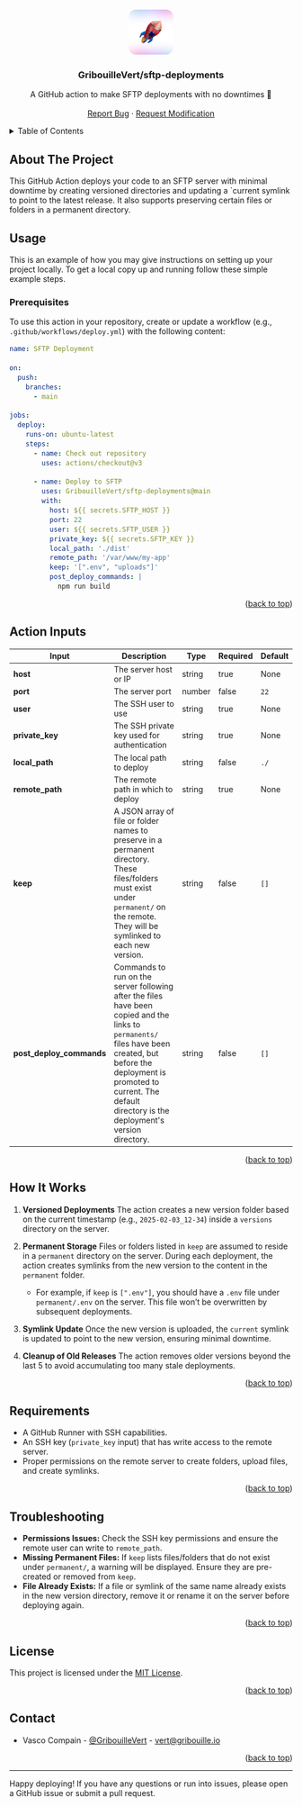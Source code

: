 <a id="readme-top"></a>

<!-- PROJECT LOGO -->
<br />
<div align="center">
  <a href="https://github.com/GribouilleVert/sftp-deployments">
    <img src=".github/assets/logo.png" alt="Logo" width="80" height="80">
  </a>

  <h3 align="center">GribouilleVert/sftp-deployments</h3>

  <p align="center">
    A GitHub action to make SFTP deployments with no downtimes 🚀
    <br />
    <br />
    <a href="https://github.com/GribouilleVert/sftp-deployments/issues/new?labels=bug">Report Bug</a>
    ·
    <a href="https://github.com/GribouilleVert/sftp-deployments/issues/new?labels=enhancement">Request Modification</a>
  </p>
</div>

<!-- TABLE OF CONTENTS -->
<details>
  <summary>Table of Contents</summary>
  <ol>
    <li>
      <a href="#about-the-project">About The Project</a>
    </li>
    <li>
      <a href="#usage">Usage</a>
      <ul>
        <li><a href="#usage_prerequisites">Prerequisites</a></li>
      </ul>
    </li>
    <li><a href="#action-inputs">Action Input</a></li>
    <li><a href="#how-it-works">How It Works</a></li>
    <li><a href="#requirements">Requirements</a></li>
    <li><a href="#troubleshooting">Troubleshooting</a></li>
    <li><a href="#license">License</a></li>
    <li><a href="#contact">Contact</a></li>
  </ol>
</details>

<!-- ABOUT THE PROJECT -->

## About The Project

This GitHub Action deploys your code to an SFTP server with minimal downtime by creating versioned directories and updating a `current symlink to point to the latest release. It also supports preserving certain files or folders in a permanent directory.


<!-- USAGE -->

## Usage

This is an example of how you may give instructions on setting up your project locally.
To get a local copy up and running follow these simple example steps.

### <span id="usage_prerequisites">Prerequisites</span>

To use this action in your repository, create or update a workflow (e.g., `.github/workflows/deploy.yml`) with the following content:

```yaml
name: SFTP Deployment

on:
  push:
    branches:
      - main

jobs:
  deploy:
    runs-on: ubuntu-latest
    steps:
      - name: Check out repository
        uses: actions/checkout@v3

      - name: Deploy to SFTP
        uses: GribouilleVert/sftp-deployments@main
        with:
          host: ${{ secrets.SFTP_HOST }}
          port: 22
          user: ${{ secrets.SFTP_USER }}
          private_key: ${{ secrets.SFTP_KEY }}
          local_path: './dist'
          remote_path: '/var/www/my-app'
          keep: '[".env", "uploads"]'
          post_deploy_commands: |
            npm run build
```

<p align="right">(<a href="#readme-top">back to top</a>)</p>

<!-- ACTIONS INPUT -->

## Action Inputs

| Input                    | Description                                                                                                                                                                                                                                     | Type   | Required | Default |
|--------------------------|-------------------------------------------------------------------------------------------------------------------------------------------------------------------------------------------------------------------------------------------------|--------|----------|---------|
| **host**                 | The server host or IP                                                                                                                                                                                                                           | string | true     | None    |
| **port**                 | The server port                                                                                                                                                                                                                                 | number | false    | `22`    |
| **user**                 | The SSH user to use                                                                                                                                                                                                                             | string | true     | None    |
| **private_key**          | The SSH private key used for authentication                                                                                                                                                                                                     | string | true     | None    |
| **local_path**           | The local path to deploy                                                                                                                                                                                                                        | string | false    | `./`    |
| **remote_path**          | The remote path in which to deploy                                                                                                                                                                                                              | string | true     | None    |
| **keep**                 | A JSON array of file or folder names to preserve in a permanent directory. These files/folders must exist under `permanent/` on the remote. They will be symlinked to each new version.                                                         | string | false    | `[]`    |
| **post_deploy_commands** | Commands to run on the server following after the files have been copied and the links to `permanents/` files have been created, but before the deployment is promoted to current. The default directory is the deployment's version directory. | string | false    | `[]`    |

<p align="right">(<a href="#readme-top">back to top</a>)</p>

<!-- HOW IT WORKS -->

## How It Works

1. **Versioned Deployments**
    The action creates a new version folder based on the current timestamp (e.g., `2025-02-03_12-34`) inside a `versions` directory on the server.

2. **Permanent Storage**
    Files or folders listed in `keep` are assumed to reside in a `permanent` directory on the server. During each deployment, the action creates symlinks from the new version to the content in the `permanent` folder.
    - For example, if `keep` is `[".env"]`, you should have a `.env` file under `permanent/.env` on the server. This file won’t be overwritten by subsequent deployments.

3. **Symlink Update**
    Once the new version is uploaded, the `current` symlink is updated to point to the new version, ensuring minimal downtime.

4. **Cleanup of Old Releases**
    The action removes older versions beyond the last 5 to avoid accumulating too many stale deployments.

<p align="right">(<a href="#readme-top">back to top</a>)</p>

<!-- REQUIREMENTS -->

## Requirements

- A GitHub Runner with SSH capabilities.
- An SSH key (`private_key` input) that has write access to the remote server.
- Proper permissions on the remote server to create folders, upload files, and create symlinks.

<p align="right">(<a href="#readme-top">back to top</a>)</p>

<!-- TROUBLESHOOTING -->

## Troubleshooting

- **Permissions Issues:** Check the SSH key permissions and ensure the remote user can write to `remote_path`.
- **Missing Permanent Files:** If `keep` lists files/folders that do not exist under `permanent/`, a warning will be displayed. Ensure they are pre-created or removed from `keep`.
- **File Already Exists:** If a file or symlink of the same name already exists in the new version directory, remove it or rename it on the server before deploying again.

<p align="right">(<a href="#readme-top">back to top</a>)</p>

<!-- TROUBLESHOOTING -->

## License

This project is licensed under the [MIT License](./LICENSE).

<p align="right">(<a href="#readme-top">back to top</a>)</p>

<!-- CONTACT -->

## Contact

-   Vasco Compain - [@GribouilleVert](https://github.com/Kylian-Mallet) - [vert@gribouille.io](mailto:vert@gribouille.io)

<p align="right">(<a href="#readme-top">back to top</a>)</p>

---

Happy deploying! If you have any questions or run into issues, please open a GitHub issue or submit a pull request.
